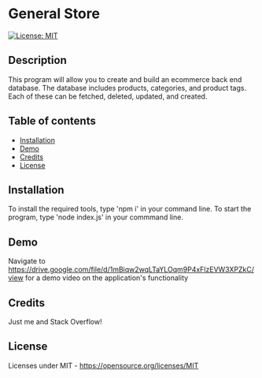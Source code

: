 # General Store

[![License: MIT](https://img.shields.io/badge/License-MIT-yellow.svg)](https://opensource.org/licenses/MIT)

## Description

This program will allow you to create and build an ecommerce back end database. The database includes products, categories, and product tags. Each of these can be fetched, deleted, updated, and created.

## Table of contents

- [Installation](#installation)
- [Demo](#demo)
- [Credits](#credits)
- [License](#license)

## Installation

To install the required tools, type 'npm i' in your command line.
To start the program, type 'node index.js' in your commmand line.

## Demo

Navigate to https://drive.google.com/file/d/1mBiqw2wqLTaYLOqm9P4xFlzEVW3XPZkC/view for a demo video on the application's functionality

## Credits

Just me and Stack Overflow!

## License

Licenses under MIT - https://opensource.org/licenses/MIT
